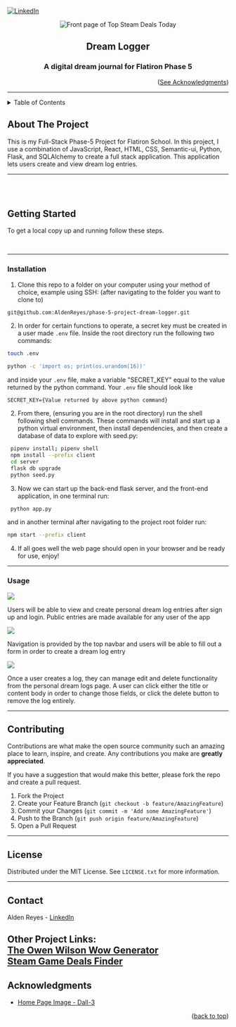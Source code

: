<a name="readme-top"></a>

[![LinkedIn][linkedin-shield]][linkedin-url]

<div align="center">
<p align="center">
    <img src="images/screenshot.png" alt="Front page of Top Steam Deals Today">
</p>
<h2 align="center">Dream Logger</h2>
  <h3 align="center">
    A digital dream journal for Flatiron Phase 5
  </h3>
  <p align="right">(<a href="#acknowledgments">See Acknowledgments</a>)</p>

---

</div>

<!-- TABLE OF CONTENTS -->
<details>
  <summary>Table of Contents</summary>
  <ol>
    <li>
      <a href="#getting-started">Getting Started</a>
      <ul>
        <li><a href="#installation">Installation</a></li>
        <li><a href="#usage">Usage</a></li>
      </ul>
    </li>
    <li><a href="#contributing">Contributing</a></li>
    <li><a href="#license">License</a></li>
    <li><a href="#contact">Contact</a></li>
    <li><a href="#acknowledgments">Acknowledgments</a></li>
  </ol>
</details>

<!-- ABOUT THE PROJECT -->

## About The Project

<div align="center">

</div>
This is my Full-Stack Phase-5 Project for Flatiron School. In this project, I use a combination of JavaScript, React, HTML, CSS, Semantic-ui, Python, Flask, and SQLAlchemy to create a full stack application. This application lets users create and view dream log entries. 

---

<br><br>

## Getting Started



To get a local copy up and running follow these steps.

<br>

---

### Installation

1. Clone this repo to a folder on your computer using your method of choice, example using SSH:
   (after navigating to the folder you want to clone to)

```sh
git@github.com:AldenReyes/phase-5-project-dream-logger.git
```
2. In order for certain functions to operate, a secret key must be created in a user made `.env` file. Inside the root directory run the following two commands:
```sh
touch .env

python -c 'import os; print(os.urandom(16))'
```
and inside your `.env` file, make a variable "SECRET_KEY" equal to the value returned by the python command. Your `.env` file should look like
```
SECRET_KEY={Value returned by above python command}
``` 

2. From there, (ensuring you are in the root directory) run the shell following shell commands. These commands will install and start up a python virtual environment, then install dependencies, and then create a database of data to explore with seed.py:
```sh
 pipenv install; pipenv shell
 npm install --prefix client
 cd server
 flask db upgrade
 python seed.py
```

3. Now we can start up the back-end flask server, and the front-end application, in one terminal run:
```sh
 python app.py
```
and in another terminal after navigating to the project root folder run:
```sh
npm start --prefix client
```
4. If all goes well the web page should open in your browser and be ready for use, enjoy!

---

### Usage
<img src="images/public_view.png">

Users will be able to view and create personal dream log entries after sign up and login. Public entries are made available for any user of the app

<img src="images/create_log.png">

Navigation is provided by the top navbar and users will be able to fill out a form in order to create a dream log entry

<img src="images/personal_view.png">

Once a user creates a log, they can manage edit and delete functionality from the personal dream logs page. A user can click either the title or content body in order to change those fields, or click the delete button to remove the log entirely.

---

## Contributing

Contributions are what make the open source community such an amazing place to learn, inspire, and create. Any contributions you make are **greatly appreciated**.

If you have a suggestion that would make this better, please fork the repo and create a pull request.

1. Fork the Project
2. Create your Feature Branch (`git checkout -b feature/AmazingFeature`)
3. Commit your Changes (`git commit -m 'Add some AmazingFeature'`)
4. Push to the Branch (`git push origin feature/AmazingFeature`)
5. Open a Pull Request

---

## License

Distributed under the MIT License. See `LICENSE.txt` for more information.

---

## Contact

Alden Reyes - <a href="https://www.linkedin.com/in/alden-reyes">LinkedIn</a>

Other Project Links: 
<br>
[The Owen Wilson Wow Generator](https://github.com/AldenReyes/phase-1-SPA-Project-Owen-Wilson-Wow-Generator)
<br>
[Steam Game Deals Finder](https://github.com/AldenReyes/phase-2-steam-game-deals-finder)
---

<a name="acknowledgments"></a>

## Acknowledgments

- [Home Page Image - Dall-3](https://www.bing.com/images/create?)

<p align="right">(<a href="#readme-top">back to top</a>)</p>

<!-- MARKDOWN LINKS & IMAGES -->
<!-- https://www.markdownguide.org/basic-syntax/#reference-style-links -->

[contributors-shield]: https://img.shields.io/github/contributors/github_username/repo_name.svg?style=for-the-badge
[contributors-url]: https://github.com/github_username/repo_name/graphs/contributors
[forks-shield]: https://img.shields.io/github/forks/github_username/repo_name.svg?style=for-the-badge
[forks-url]: https://github.com/github_username/repo_name/network/members
[stars-shield]: https://img.shields.io/github/stars/github_username/repo_name.svg?style=for-the-badge
[stars-url]: https://github.com/github_username/repo_name/stargazers
[issues-shield]: https://img.shields.io/github/issues/github_username/repo_name.svg?style=for-the-badge
[issues-url]: https://github.com/github_username/repo_name/issues
[license-shield]: https://img.shields.io/github/license/github_username/repo_name.svg?style=for-the-badge
[license-url]: https://github.com/AldenReyes/phase-1-SPA-Project-Owen-Wilson-Wow-Generator/blob/main/LICENSE.txt
[linkedin-shield]: https://img.shields.io/badge/-LinkedIn-black.svg?style=for-the-badge&logo=linkedin&colorB=555
[linkedin-url]: https://www.linkedin.com/in/alden-reyes
[webpage-screenshot]: images/screenshot.png
[Next.js]: https://img.shields.io/badge/next.js-000000?style=for-the-badge&logo=nextdotjs&logoColor=white
[Next-url]: https://nextjs.org/
[React.js]: https://img.shields.io/badge/React-20232A?style=for-the-badge&logo=react&logoColor=61DAFB
[React-url]: https://reactjs.org/
[Vue.js]: https://img.shields.io/badge/Vue.js-35495E?style=for-the-badge&logo=vuedotjs&logoColor=4FC08D
[Vue-url]: https://vuejs.org/
[Angular.io]: https://img.shields.io/badge/Angular-DD0031?style=for-the-badge&logo=angular&logoColor=white
[Angular-url]: https://angular.io/
[Svelte.dev]: https://img.shields.io/badge/Svelte-4A4A55?style=for-the-badge&logo=svelte&logoColor=FF3E00
[Svelte-url]: https://svelte.dev/
[Laravel.com]: https://img.shields.io/badge/Laravel-FF2D20?style=for-the-badge&logo=laravel&logoColor=white
[Laravel-url]: https://laravel.com
[Bootstrap.com]: https://img.shields.io/badge/Bootstrap-563D7C?style=for-the-badge&logo=bootstrap&logoColor=white
[Bootstrap-url]: https://getbootstrap.com
[JQuery.com]: https://img.shields.io/badge/jQuery-0769AD?style=for-the-badge&logo=jquery&logoColor=white
[JQuery-url]: https://jquery.com